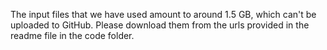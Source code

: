 The input files that we have used amount to around 1.5 GB, which can't be uploaded to GitHub. Please download them from the urls provided in the readme file in the code folder.
